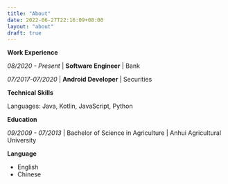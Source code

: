 ```yaml
---
title: "About"
date: 2022-06-27T22:16:09+08:00
layout: "about"
draft: true
---
```


**Work Experience**

*08/2020 - Present* | **Software Engineer** | Bank

*07/2017-07/2020* | **Android Developer** | Securities

**Technical Skills**

Languages: Java, Kotlin, JavaScript, Python

**Education**

*09/2009 - 07/2013* | Bachelor of Science in Agriculture | Anhui Agricultural University

**Language**

+ English
+ Chinese
